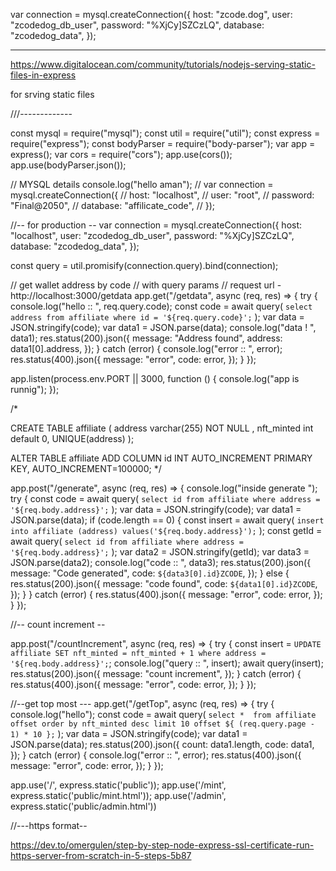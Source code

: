var connection = mysql.createConnection({
  host: "zcode.dog",
  user: "zcodedog_db_user",
  password: "%XjCy]SZCzLQ",
  database: "zcodedog_data",
});

---

https://www.digitalocean.com/community/tutorials/nodejs-serving-static-files-in-express

for srving static files


///-------------

const mysql = require("mysql");
const util = require("util");
const express = require("express");
const bodyParser = require("body-parser");
var app = express();
var cors = require("cors");
app.use(cors());
app.use(bodyParser.json());

// MYSQL details
console.log("hello aman");
// var connection = mysql.createConnection({
//   host: "localhost",
//   user: "root",
//   password: "Final@2050",
//   database: "affilicate_code",
// });

//-- for production --
var connection = mysql.createConnection({
  host: "localhost",
  user: "zcodedog_db_user",
  password: "%XjCy]SZCzLQ",
  database: "zcodedog_data",
});

const query = util.promisify(connection.query).bind(connection);

// get wallet address by code // with query params
// request url - http://localhost:3000/getdata
app.get("/getdata", async (req, res) => {
  try {
    console.log("hello :: ", req.query.code);
    const code = await query(
      `select address from affiliate where id = '${req.query.code}';`
    );
    var data = JSON.stringify(code);
    var data1 = JSON.parse(data);
    console.log("data ! ", data1);
    res.status(200).json({
      message: "Address found",
      address: data1[0].address,
    });
  } catch (error) {
    console.log("error :: ", error);
    res.status(400).json({
      message: "error",
      code: error,
    });
  }
});

app.listen(process.env.PORT ||   3000, function () {
  console.log("app is runnig");
});

/* 

CREATE TABLE affiliate (
    address varchar(255) NOT NULL ,
    nft_minted int default 0,
    UNIQUE(address)
);


ALTER TABLE affiliate ADD COLUMN id INT AUTO_INCREMENT PRIMARY KEY,
    AUTO_INCREMENT=100000;
*/

app.post("/generate", async (req, res) => {
  console.log("inside generate ");
  try {
    const code = await query(
      `select id from affiliate where address = '${req.body.address}';`
    );
    var data = JSON.stringify(code);
    var data1 = JSON.parse(data);
    if (code.length == 0) {
      const insert = await query(
        `insert into affiliate (address) values('${req.body.address}');`
      );
      const getId = await query(
        `select id from affiliate where address = '${req.body.address}';`
      );
      var data2 = JSON.stringify(getId);
      var data3 = JSON.parse(data2);
      console.log("code :: ", data3);
      res.status(200).json({
        message: "Code generated",
        code: `${data3[0].id}ZCODE`,
      });
    } else {
      res.status(200).json({
        message: "code found",
        code: `${data1[0].id}ZCODE`,
      });
    }
  } catch (error) {
    res.status(400).json({
      message: "error",
      code: error,
    });
  }
});

//-- count increment --

app.post("/countIncrement", async (req, res) => {
  try {
    const insert = `UPDATE affiliate SET nft_minted = nft_minted + 1 where address = '${req.body.address}';`;
    console.log("query :: ", insert);
    await query(insert);
    res.status(200).json({
      message: "count increment",
    });
  } catch (error) {
    res.status(400).json({
      message: "error",
      code: error,
    });
  }
});

//--get top most ---
app.get("/getTop", async (req, res) => {
  try {
    console.log("hello");
    const code = await query(
      `select *  from affiliate offset order by nft_minted desc limit 10 offset ${
        (req.query.page - 1) * 10
      };`
    );
    var data = JSON.stringify(code);
    var data1 = JSON.parse(data);
    res.status(200).json({
      count: data1.length,
      code: data1,
    });
  } catch (error) {
    console.log("error :: ", error);
    res.status(400).json({
      message: "error",
      code: error,
    });
  }
});

app.use('/', express.static('public'));
app.use('/mint', express.static('public/mint.html'));
app.use('/admin', express.static('public/admin.html'))


//---https format--

https://dev.to/omergulen/step-by-step-node-express-ssl-certificate-run-https-server-from-scratch-in-5-steps-5b87